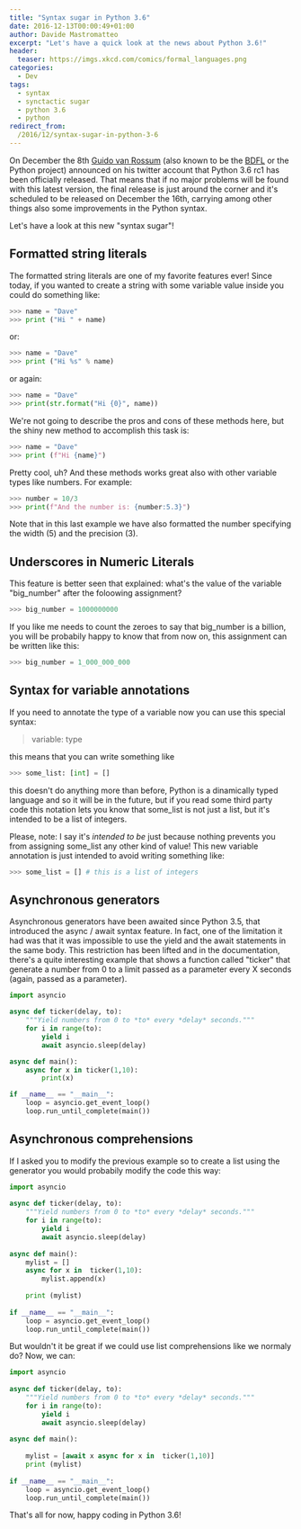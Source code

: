 ```yaml
---
title: "Syntax sugar in Python 3.6"
date: 2016-12-13T00:00:49+01:00
author: Davide Mastromatteo
excerpt: "Let's have a quick look at the news about Python 3.6!"
header:
  teaser: https://imgs.xkcd.com/comics/formal_languages.png
categories:
  - Dev
tags:
  - syntax
  - synctactic sugar
  - python 3.6
  - python
redirect_from:
  /2016/12/syntax-sugar-in-python-3-6
---
```

On December the 8th [Guido van Rossum](https://www.twitter.com/@gvanrossum) (also known to be the [BDFL](https://en.wikipedia.org/wiki/Benevolent_dictator_for_life) or the Python project) announced on his twitter account that Python 3.6 rc1 has been officially released. That means that if no major problems will be found with this latest version, the final release is just around the corner and it's scheduled to be released on December the 16th, carrying among other things also some improvements in the Python syntax.

Let's have a look at this new "syntax sugar"!

## Formatted string literals

The formatted string literals are one of my favorite features ever! Since today, if you wanted to create a string with some variable value inside you could do something like:

```python
>>> name = "Dave"
>>> print ("Hi " + name)
```

or:

```pytHON
>>> name = "Dave"
>>> print ("Hi %s" % name)
```

or again:

```python
>>> name = "Dave"
>>> print(str.format("Hi {0}", name))
```

We're not going to describe the pros and cons of these methods here, but the shiny new method to accomplish this task is:

```python
>>> name = "Dave"
>>> print (f"Hi {name}")
```

Pretty cool, uh? And these methods works great also with other variable types like numbers. For example:

```python
>>> number = 10/3
>>> print(f"And the number is: {number:5.3}")
```

Note that in this last example we have also formatted the number specifying the width (5) and the precision (3).

## Underscores in Numeric Literals

This feature is better seen that explained: what's the value of the variable "big_number" after the foloowing assignment?

```python
>>> big_number = 1000000000
```

If you like me needs to count the zeroes to say that big_number is a billion, you will be probabily happy to know that from now on, this assignment can be written like this:

```python
>>> big_number = 1_000_000_000
```

## Syntax for variable annotations

If you need to annotate the type of a variable now you can use this special syntax:

> variable: type

this means that you can write something like

```python
>>> some_list: [int] = []
```

this doesn't do anything more than before, Python is a dinamically typed language and so it will be in the future, but if you read some third party code this notation lets you know that some_list is not just a list, but it's intended to be a list of integers.

Please, note: I say it's *intended to be* just because nothing prevents you from assigning some_list any other kind of value! This new variable annotation is just intended to avoid writing something like:

```python
>>> some_list = [] # this is a list of integers
```

## Asynchronous generators

Asynchronous generators have been awaited since Python 3.5, that introduced the async / await syntax feature. In fact, one of the limitation it had was that it was impossible to use the yield and the await statements in the same body. This restriction has been lifted and in the documentation, there's a quite interesting example that shows a function called "ticker" that generate a number from 0 to a limit passed as a parameter every X seconds (again, passed as a parameter).

```python
import asyncio

async def ticker(delay, to):
    """Yield numbers from 0 to *to* every *delay* seconds."""
    for i in range(to):
        yield i
        await asyncio.sleep(delay)

async def main():
    async for x in ticker(1,10):
        print(x)

if __name__ == "__main__":
    loop = asyncio.get_event_loop()
    loop.run_until_complete(main())
```

## Asynchronous comprehensions

If I asked you to modify the previous example so to create a list using the generator you would probabily modify the code this way:

```python
import asyncio
​
async def ticker(delay, to):
    """Yield numbers from 0 to *to* every *delay* seconds."""
    for i in range(to):
        yield i
        await asyncio.sleep(delay)
​
async def main():
    mylist = []
    async for x in  ticker(1,10):
        mylist.append(x)
​
    print (mylist)
​
if __name__ == "__main__":
    loop = asyncio.get_event_loop()
    loop.run_until_complete(main())
```

But wouldn't it be great if we could use list comprehensions like we normaly do? Now, we can:

```python
import asyncio
​
async def ticker(delay, to):
    """Yield numbers from 0 to *to* every *delay* seconds."""
    for i in range(to):
        yield i
        await asyncio.sleep(delay)
​
async def main():
​
    mylist = [await x async for x in  ticker(1,10)]
    print (mylist)
​
if __name__ == "__main__":
    loop = asyncio.get_event_loop()
    loop.run_until_complete(main())
```

That's all for now, happy coding in Python 3.6!